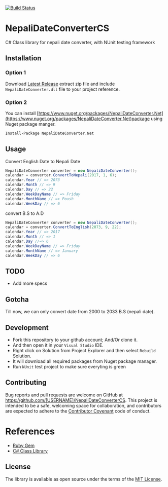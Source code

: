[![Build Status](https://travis-ci.org/przbadu/NepaliDateConverterCS.svg?branch=master)](https://travis-ci.org/przbadu/NepaliDateConverterCS.svg?branch=master)
# NepaliDateConverterCS

C# Class library for nepali date converter, with NUnit testing framework

## Installation

### Option 1

Download [Latest Release](https://github.com/przbadu/NepaliDateConverterCS/releases) extract zip file and include `NepaliDateConverter.dll` file to your project reference.

### Option 2

You can install [https://www.nuget.org/packages/NepaliDateConverter.Net](https://www.nuget.org/packages/NepaliDateConverter.Net)package using Nuget package manger.

```sh
Install-Package NepaliDateConverter.Net
```

## Usage

Convert English Date to Nepali Date

```cs
NepaliDateConverter converter = new NepaliDateConverter();
calendar = converter.ConvertToNepali(2017, 1, 6);
calendar.Year // => 2073
calendar.Month // => 9
calendar.Day // => 22
calendar.WeekDayName // => Friday
calendar.MonthName // => Poush
calendar.WeekDay // => 6
```

convert B.S to A.D

```cs
NepaliDateConverter converter = new NepaliDateConverter();
calendar = converter.ConvertToEnglish(2073, 9, 22);
calendar.Year // => 2017
calendar.Month // => 1
calendar.Day //=> 6
calendar.WeekDayName // => Friday
calendar.MonthName // => January
calendar.WeekDay // => 6
```

## TODO

* Add more specs

## Gotcha

Till now, we can only convert date from 2000 to 2033 B.S (nepali date).

## Development

* Fork this repository to your github account; And/Or clone it. 
* And then open it in your `Visual Studio` IDE.
* Right click on Solution from Project Explorer and then select `Rebuild` Solution.
* It will download all required packages from Nuget package manager.
* Run `NUnit` test project to make sure everyting is green


## Contributing

Bug reports and pull requests are welcome on GitHub at https://github.com/[USERNAME]/NepaliDateConverterCS. This project is intended to be a safe, welcoming space for collaboration, and contributors are expected to adhere to the [Contributor Covenant](http://contributor-covenant.org) code of conduct.

# References

* [Ruby Gem](https://github.com/przbadu/nepali_date_converter)
* [C# Class Library](https://github.com/przbadu/NepaliDateConverterCS)


## License

The library is available as open source under the terms of the [MIT License](http://opensource.org/licenses/MIT).

